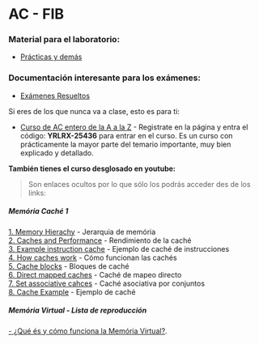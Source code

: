 
# AC - FIB

### Material para el laboratorio:
* [Prácticas y demás](https://github.com/RepoFIBtori/RepoFIBtori/tree/master/Obligatories/Q4/AC/Practicas)

### Documentación interesante para los exámenes:
* [Exámenes Resueltos](https://github.com/RepoFIBtori/RepoFIBtori/tree/master/Obligatories/Q4/AC/Examens)

Si eres de los que nunca va a clase, esto es para ti:
* [Curso de AC entero de la A a la Z](https://test.scalable-learning.com/) - Registrate en la página y entra el código: __YRLRX-25436__ para entrar en el curso. Es un curso con prácticamente la mayor parte del temario importante, muy bien explicado y detallado.

**También tienes el curso desglosado en youtube:**
> Son enlaces ocultos por lo que sólo los podrás acceder des de los links:
##### Memória Caché 1

[1. Memory Hierachy](http://uiz.io/74oj) - Jerarquia de memória <br>
[2. Caches and Performance](http://uiz.io/jL7t) - Rendimiento de la caché <br>
[3. Example instruction cache](http://uiz.io/cdXU) - Ejemplo de caché de instrucciones <br>
[4. How caches work](http://uiz.io/U3RH) - Cómo funcionan las cachés <br>
[5. Cache blocks](http://uiz.io/vdNT) - Bloques de caché <br>
[6. Direct mapped caches](http://uiz.io/Bcy2) - Caché de mapeo directo <br>
[7. Set associative cahces](http://uiz.io/aI99) - Caché asociativa por conjuntos <br>
[8. Cache Example](http://uiz.io/7Mgq) - Ejemplo de caché <br>

##### Memória Virtual - Lista de reproducción
[- ¿Qué és y cómo funciona la Memória Virtual?](https://www.youtube.com/playlist?list=PLiwt1iVUib9s2Uo5BeYmwkDFUh70fJPxX).

